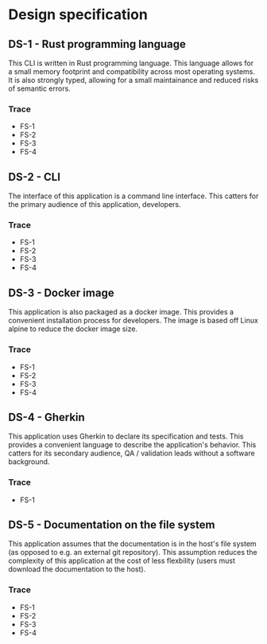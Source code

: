 # Design specification

## DS-1 - Rust programming language

This CLI is written in Rust programming language. This language allows for a small memory footprint
and compatibility across most operating systems. It is also strongly typed, allowing for 
a small maintainance and reduced risks of semantic errors.

### Trace
* FS-1
* FS-2
* FS-3
* FS-4

## DS-2 - CLI

The interface of this application is a command line interface. This catters for the primary
audience of this application, developers.

### Trace
* FS-1
* FS-2
* FS-3
* FS-4

## DS-3 - Docker image

This application is also packaged as a docker image. This provides a convenient installation
process for developers. The image is based off Linux alpine to reduce the docker image size.

### Trace
* FS-1
* FS-2
* FS-3
* FS-4

## DS-4 - Gherkin

This application uses Gherkin to declare its specification and tests. This provides a convenient
language to describe the application's behavior. This catters for its secondary
audience, QA / validation leads without a software background.

### Trace
* FS-1

## DS-5 - Documentation on the file system

This application assumes that the documentation is in the host's file system (as opposed to 
e.g. an external git repository). This assumption reduces the complexity of this application
at the cost of less flexbility (users must download the documentation to the host).

### Trace
* FS-1
* FS-2
* FS-3
* FS-4
